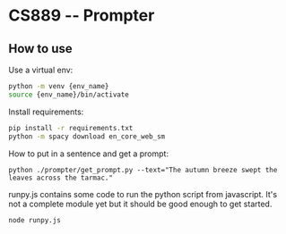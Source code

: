 # CS889 -- Prompter
## How to use

Use a virtual env:
```bash
python -m venv {env_name}
source {env_name}/bin/activate
```

Install requirements:
```bash
pip install -r requirements.txt
python -m spacy download en_core_web_sm
```

How to put in a sentence and get a prompt:
```
python ./prompter/get_prompt.py --text="The autumn breeze swept the leaves across the tarmac."
```

runpy.js contains some code to run the python script from javascript. It's not a complete module yet but it should be good enough to get started.
```
node runpy.js
```